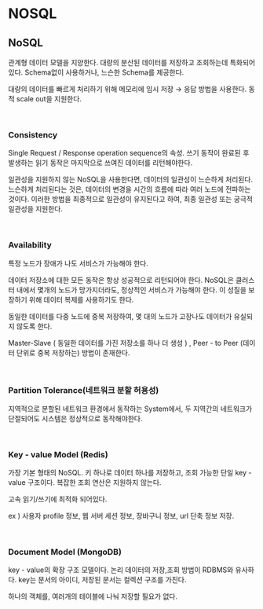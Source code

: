 # NOSQL



## NoSQL

관계형 데이터 모델을 지양한다. 대량의 분산된 데이터를 저장하고 조회하는데 특화되어있다. Schema없이 사용하거나, 느슨한 Schema를 제공한다. 

대량의 데이터를 빠르게 처리하기 위해 메모리에 임시 저장 → 응답 방법을 사용한다. 동적 scale out을 지원한다.

</br>

### Consistency

Single Request / Response operation sequence의 속성. 쓰기 동작이 완료된 후 발생하는 읽기 동작은 마지막으로 쓰여진 데이터를 리턴해야한다.

일관성을 지원하지 않는 NoSQL을 사용한다면, 데이터의 일관성이 느슨하게 처리된다. 느슨하게 처리된다는 것은, 데이터의 변경을 시간의 흐름에 따라 여러 노드에 전파하는 것이다. 이러한 방법을 최종적으로 일관성이 유지된다고 하여, 최종 일관성 또는 궁극적 일관성을 지원한다.

</br>

### Availability

특정 노드가 장애가 나도 서비스가 가능해야 한다.

데이터 저장소에 대한 모든 동작은 항상 성공적으로 리턴되어야 한다. NoSQL은 클러스터 내에서 몇개의 노드가 망가지더라도, 정상적인 서비스가 가능해야 한다. 이 성질을 보장하기 위해 데이터 복제를 사용하기도 한다.

동일한 데이터를 다중 노드에 중복 저장하여, 몇 대의 노드가 고장나도 데이터가 유실되지 않도록 한다.

Master-Slave ( 동일한 데이터를 가진 저장소를 하나 더 생성 ) , Peer - to Peer (데이터 단위로 중복 저장하는) 방법이 존재한다.

</br>

### Partition Tolerance(네트워크 분할 허용성)

지역적으로 분할된 네트워크 환경에서 동작하는 System에서, 두 지역간의 네트워크가 단절되어도 시스템은 정상적으로 동작해야한다. 

</br>

### Key - value Model (Redis)

가장 기본 형태의 NoSQL. 키 하나로 데이터 하나를 저장하고, 조회 가능한 단일 key - value 구조이다. 복잡한 조회 연산은 지원하지 않는다.

고속 읽기/쓰기에 최적화 되어있다.

ex ) 사용자 profile 정보, 웹 서버 세션 정보, 장바구니 정보, url 단축 정보 저장.

</br>

### Document Model (MongoDB)

key - value의 확장 구조 모델이다. 논리 데이터의 저장,조회 방법이 RDBMS와 유사하다. key는 문서의 아이디, 저장된 문서는 컬렉션 구조를 가진다.

하나의 객체를, 여러개의 테이블에 나눠 저장할 필요가 없다.



</br>